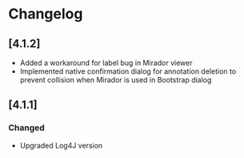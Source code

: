 # Changelog

## [4.1.2]

- Added a workaround for label bug in Mirador viewer
- Implemented native confirmation dialog for annotation deletion to prevent collision when Mirador is used in Bootstrap dialog

## [4.1.1]

### Changed

- Upgraded Log4J version
